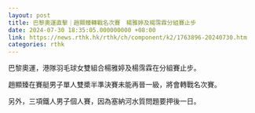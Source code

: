 ```yaml
---
layout: post
title: 巴黎奧運直擊｜趙顯臻轉戰名次賽　楊雅婷及楊霈霖分組賽止步
date: 2024-07-30 18:35:05.000000000 +08:00
link: https://news.rthk.hk/rthk/ch/component/k2/1763896-20240730.htm
categories: rthk
---
```


巴黎奧運，港隊羽毛球女雙組合楊雅婷及楊霈霖在分組賽止步。

趙顯臻在賽艇男子單人雙槳半準決賽未能再晉一級，將會轉戰名次賽。

另外，三項鐵人男子個人賽，因為塞納河水質問題要押後一日。
